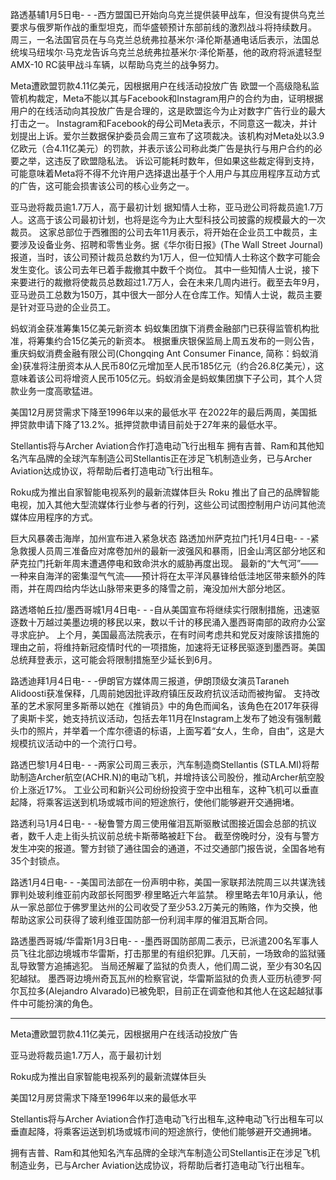 
路透基辅1月5日电- - -西方盟国已开始向乌克兰提供装甲战车，但没有提供乌克兰要求与俄罗斯作战的重型坦克，而华盛顿预计东部前线的激烈战斗将持续数月。
周三，一名法国官员在与乌克兰总统弗拉基米尔·泽伦斯基通电话后表示，法国总统埃马纽埃尔·马克龙告诉乌克兰总统弗拉基米尔·泽伦斯基，他的政府将派遣轻型AMX-10 RC装甲战斗车辆，以帮助乌克兰的战争努力。




Meta遭欧盟罚款4.11亿美元，因根据用户在线活动投放广告
欧盟一个高级隐私监管机构裁定，Meta不能以其与Facebook和Instagram用户的合约为由，证明根据用户的在线活动向其投放广告是合理的，这是欧盟迄今为止对数字广告行业的最大打击之一。
Instagram和Facebook的母公司Meta表示，不同意这一裁决，并计划提出上诉。爱尔兰数据保护委员会周三宣布了这项裁决。该机构对Meta处以3.9亿欧元（合4.11亿美元）的罚款，并表示该公司称此类广告是执行与用户合约的必要之举，这违反了欧盟隐私法。
诉讼可能耗时数年，但如果这些裁定得到支持，可能意味着Meta将不得不允许用户选择退出基于个人用户与其应用程序互动方式的广告，这可能会损害该公司的核心业务之一。


亚马逊将裁员逾1.7万人，高于最初计划
据知情人士称，亚马逊公司将裁员逾1.7万人。这高于该公司最初计划，也将是迄今为止大型科技公司披露的规模最大的一次裁员。
这家总部位于西雅图的公司去年11月表示，将开始在企业员工中裁员，主要涉及设备业务、招聘和零售业务。据《华尔街日报》(The Wall Street Journal)报道，当时，该公司预计裁员总数约为1万人，但一位知情人士称这个数字可能会发生变化。该公司去年已着手裁撤其中数千个岗位。
其中一些知情人士说，接下来要进行的裁撤将使裁员总数超过1.7万人，会在未来几周内进行。截至去年9月，亚马逊员工总数为150万，其中很大一部分人在仓库工作。知情人士说，裁员主要是针对亚马逊的企业员工。



蚂蚁消金获准筹集15亿美元新资本
蚂蚁集团旗下消费金融部门已获得监管机构批准，将筹集约合15亿美元的新资本。
根据重庆银保监局上周五发布的一则公告，重庆蚂蚁消费金融有限公司(Chongqing Ant Consumer Finance, 简称：蚂蚁消金)获准将注册资本从人民币80亿元增加至人民币185亿元（约合26.8亿美元），这意味着该公司将增资人民币105亿元。蚂蚁消金是蚂蚁集团旗下子公司，其个人贷款业务一度高歌猛进。



美国12月房贷需求下降至1996年以来的最低水平
在2022年的最后两周，美国抵押贷款申请下降了13.2%。抵押贷款申请目前处于27年来的最低水平。

Stellantis将与Archer Aviation合作打造电动飞行出租车
拥有吉普、Ram和其他知名汽车品牌的全球汽车制造公司Stellantis正在涉足飞机制造业务，已与Archer Aviation达成协议，将帮助后者打造电动飞行出租车。

Roku成为推出自家智能电视系列的最新流媒体巨头
Roku 推出了自己的品牌智能电视，加入其他大型流媒体行业参与者的行列，这些公司试图控制用户访问其他流媒体应用程序的方式。


巨大风暴袭击海岸，加州宣布进入紧急状态
路透加州萨克拉门托1月4日电- - -紧急救援人员周三准备应对席卷加州的最新一波强风和暴雨，旧金山湾区部分地区和萨克拉门托新年周末遭遇停电和致命洪水的威胁再度出现。
最新的“大气河”——一种来自海洋的密集湿气气流——预计将在太平洋风暴锋给低洼地区带来额外的阵雨，并在周四给内华达山脉带来更多的降雪之前，淹没加州大部分地区。



路透塔帕丘拉/墨西哥城1月4日电- - -自从美国宣布将继续实行限制措施，迅速驱逐数十万越过美墨边境的移民以来，数以千计的移民涌入墨西哥南部的政府办公室寻求庇护。
上个月，美国最高法院表示，在有时间考虑共和党反对废除该措施的理由之前，将维持新冠疫情时代的一项措施，加速将无证移民驱逐到墨西哥。美国总统拜登表示，这可能会将限制措施至少延长到6月。



路透迪拜1月4日电- - -伊朗官方媒体周三报道，伊朗顶级女演员Taraneh Alidoosti获准保释，几周前她因批评政府镇压反政府抗议活动而被拘留。
支持改革的艺术家阿里多斯蒂以她在《推销员》中的角色而闻名，该角色在2017年获得了奥斯卡奖，她支持抗议活动，包括去年11月在Instagram上发布了她没有强制戴头巾的照片，并举着一个库尔德语的标语，上面写着“女人，生命，自由”，这是大规模抗议活动中的一个流行口号。


路透巴黎1月4日电- - -两家公司周三表示，汽车制造商Stellantis (STLA.MI)将帮助制造Archer航空(ACHR.N)的电动飞机，并增持该公司股份，推动Archer航空股价上涨近17%。
工业公司和新兴公司纷纷投资于空中出租车，这种飞机可以垂直起降，将乘客运送到机场或城市间的短途旅行，使他们能够避开交通拥堵。


路透利马1月4日电- - -秘鲁警方周三使用催泪瓦斯驱散试图接近国会总部的抗议者，数千人走上街头抗议前总统卡斯蒂略被赶下台。
截至傍晚时分，没有与警方发生冲突的报道。警方封锁了通往国会的通道，不过交通部门报告说，全国各地有35个封锁点。



路透1月4日电- - -美国司法部在一份声明中称，美国一家联邦法院周三以共谋洗钱罪判处玻利维亚前内政部长阿图罗·穆里略近六年监禁。
穆里略去年10月承认，他从一家总部位于佛罗里达州的公司收受了至少53.2万美元的贿赂，作为交换，他帮助这家公司获得了玻利维亚国防部一份利润丰厚的催泪瓦斯合同。




路透墨西哥城/华雷斯1月3日电- - -墨西哥国防部周二表示，已派遣200名军事人员飞往北部边境城市华雷斯，打击那里的有组织犯罪。几天前，一场致命的监狱骚乱导致警方追捕逃犯。
当局还解雇了监狱的负责人，他们周二说，至少有30名囚犯越狱。
墨西哥边境州奇瓦瓦州的检察官说，华雷斯监狱的负责人亚历杭德罗·阿尔瓦拉多(Alejandro Alvarado)已被免职，目前正在调查他和其他人在这起越狱事件中可能扮演的角色。



---

Meta遭欧盟罚款4.11亿美元，因根据用户在线活动投放广告

亚马逊将裁员逾1.7万人，高于最初计划

Roku成为推出自家智能电视系列的最新流媒体巨头

美国12月房贷需求下降至1996年以来的最低水平



Stellantis将与Archer Aviation合作打造电动飞行出租车,这种电动飞行出租车可以垂直起降，将乘客运送到机场或城市间的短途旅行，使他们能够避开交通拥堵。

拥有吉普、Ram和其他知名汽车品牌的全球汽车制造公司Stellantis正在涉足飞机制造业务，已与Archer Aviation达成协议，将帮助后者打造电动飞行出租车。

